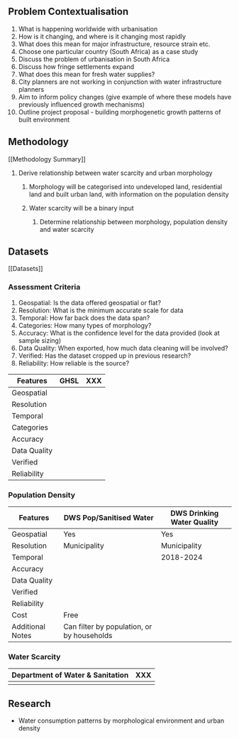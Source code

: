 ## Problem Contextualisation

1. What is happening worldwide with urbanisation
2. How is it changing, and where is it changing most rapidly
3. What does this mean for major infrastructure, resource strain etc.
4. Choose one particular country (South Africa) as a case study
5. Discuss the problem of urbanisation in South Africa
6. Discuss how fringe settlements expand
7. What does this mean for fresh water supplies?
8. City planners are not working in conjunction with water infrastructure planners
9. Aim to inform policy changes (give example of where these models have previously influenced growth mechanisms)
10. Outline project proposal - building morphogenetic growth patterns of built environment

## Methodology
[[Methodology Summary]]

1. Derive relationship between water scarcity and urban morphology
	1. Morphology will be categorised into undeveloped land, residential land and built urban land, with information on the population density
	2. Water scarcity will be a binary input

		1. Determine relationship between morphology, population density and water scarcity
## Datasets
[[Datasets]]
### Assessment Criteria

1. Geospatial: Is the data offered geospatial or flat?
2. Resolution: What is the minimum accurate scale for data
3. Temporal: How far back does the data span?
4. Categories: How many types of morphology?
5. Accuracy: What is the confidence level for the data provided (look at sample sizing)
6. Data Quality: When exported, how much data cleaning will be involved?
7. Verified: Has the dataset cropped up in previous research?
8. Reliability: How reliable is the source?

| Features     | GHSL | XXX |
| ------------ | ---- | --- |
| Geospatial   |      |     |
| Resolution   |      |     |
| Temporal     |      |     |
| Categories   |      |     |
| Accuracy     |      |     |
| Data Quality |      |     |
| Verified     |      |     |
| Reliability  |      |     |
### Population Density

| Features         | DWS Pop/Sanitised Water                    | DWS Drinking Water Quality |
| ---------------- | ------------------------------------------ | -------------------------- |
| Geospatial       | Yes                                        | Yes                        |
| Resolution       | Municipality                               | Municipality               |
| Temporal         |                                            | 2018-2024                  |
| Accuracy         |                                            |                            |
| Data Quality     |                                            |                            |
| Verified         |                                            |                            |
| Reliability      |                                            |                            |
| Cost             | Free                                       |                            |
| Additional Notes | Can filter by population, or by households |                            |
### Water Scarcity

| Department of Water & Sanitation | XXX |
| -------------------------------- | --- |
|                                  |     |
## Research

- Water consumption patterns by morphological environment and urban density
